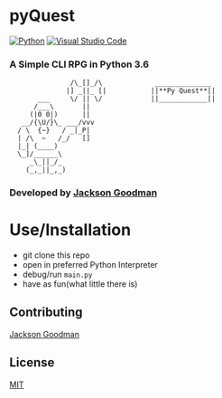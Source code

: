 # pyQuest

[![Python](https://img.shields.io/badge/python-3670A0?style=for-the-badge&logo=python&logoColor=ffdd54)](#)
[![Visual Studio Code](https://img.shields.io/badge/Visual%20Studio%20Code-0078d7.svg?style=for-the-badge&logo=visual-studio-code&logoColor=white)](#)

### A Simple CLI RPG in Python 3.6
```
               /\_[]_/\             ______________
              |] _||_ [|           ||**Py Quest**||
       ___     \/ || \/            ||____________||
      /___\       ||
     (|0 0|)      ||
   __/{\U/}\_ ___/vvv
  / \  {~}   / _|_P|
  | /\  ~   /_/   []
  |_| (____)        
  \_]/______\        
     _\_||_/_           
    (_,_||_,_)
```
### Developed by [Jackson Goodman](https://www.github.com/jacksonrgoodman)

# Use/Installation
- git clone this repo
- open in preferred Python Interpreter
- debug/run `main.py`
- have as fun(what little there is)

## Contributing
[Jackson Goodman](https://www.github.com/jacksonrgoodman)
## License
[MIT](https://choosealicense.com/licenses/mit/)
